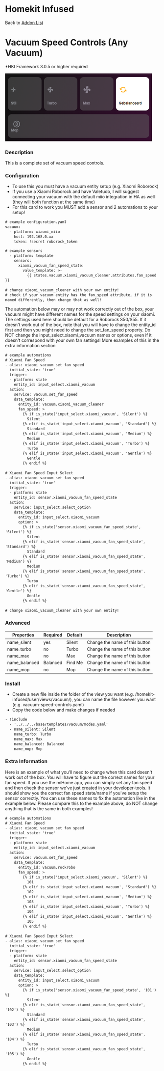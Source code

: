 # Homekit Infused

Back to [Addon List](../addon_list.md)

# Vacuum Speed Controls (Any Vacuum)
*HKI Framework 3.0.5 or higher required

![Homekit Infused](../images/vacuum-mode-presets.png)

### Description
This is a complete set of vacuum speed controls.

### Configuration
- To use this you must have a vacuum entity setup (e.g. Xiaomi Roborock)
- If you use a Xiaomi Roborock and have Valetudo, I will suggest connecting your vacuum with the default miio integration in HA as well (they will both function at the same time)
- For this card to work you MUST add a sensor and 2 automations to your setup!
```
# example configuration.yaml
vacuum:
  - platform: xiaomi_miio
    host: 192.168.0.xx
    token: !secret roborock_token
```
```
# example sensors
  - platform: template 
    sensors:
      xiaomi_vacuum_fan_speed_state:
        value_template: >-
          {{ states.vacuum.xiaomi_vacuum_cleaner.attributes.fan_speed }}
          
# change xiaomi_vacuum_cleaner with your own entity!
# check if your vacuum entity has the fan_speed attribute, if it is named differently, then change that as well!
```
The automation below may or may not work correctly out of the box, your vacuum might have different names for the speed settings on your xiaomi. The settings used here should be default for a Roborock S50/S55.
If it doesn't work out of the box, note that you will have to change the entity_id first and then you might need to change the set_fan_speed property. Do NOT change the input_select.xiaomi_vacuum names or options, even if it doesn't correspond with your own fan settings!
More examples of this in the extra information section
```
# example automations
# Xiaomi Fan Speed
- alias: xiaomi vacuum set fan speed
  initial_state: 'true'
  trigger:
  - platform: state
    entity_id: input_select.xiaomi_vacuum
  action:
    service: vacuum.set_fan_speed
    data_template:
      entity_id: vacuum.xiaomi_vacuum_cleaner
      fan_speed: >
        {% if is_state('input_select.xiaomi_vacuum', 'Silent') %}
          Silent
        {% elif is_state('input_select.xiaomi_vacuum', 'Standard') %}
          Standard
        {% elif is_state('input_select.xiaomi_vacuum', 'Medium') %}
          Medium
        {% elif is_state('input_select.xiaomi_vacuum', 'Turbo') %}
          Turbo
        {% elif is_state('input_select.xiaomi_vacuum', 'Gentle') %}
          Gentle
        {% endif %}

# Xiaomi Fan Speed Input Select
- alias: xiaomi vacuum set fan speed
  initial_state: 'true'
  trigger:
  - platform: state
    entity_id: sensor.xiaomi_vacuum_fan_speed_state
  action:
    service: input_select.select_option
    data_template:
      entity_id: input_select.xiaomi_vacuum
      option: >
        {% if is_state('sensor.xiaomi_vacuum_fan_speed_state', 'Silent') %}
          Silent
        {% elif is_state('sensor.xiaomi_vacuum_fan_speed_state', 'Standard') %}
          Standard
        {% elif is_state('sensor.xiaomi_vacuum_fan_speed_state', 'Medium') %}
          Medium
        {% elif is_state('sensor.xiaomi_vacuum_fan_speed_state', 'Turbo') %}
          Turbo
        {% elif is_state('sensor.xiaomi_vacuum_fan_speed_state', 'Gentle') %}
          Gentle
        {% endif %}
        
# change xiaomi_vacuum_cleaner with your own entity!
```
### Advanced

| Properties | Required | Default | Description |
|----------------------------------|-------------|----------------------------------|----------------------------------------------------------------------------------------------------------------------------------------------------------------------|
| name_silent | yes | Silent | Change the name of this button |
| name_turbo | no | Turbo | Change the name of this button |
| name_max | no | Max | Change the name of this button |
| name_balanced | Balanced | Find Me | Change the name of this button |
| name_mop | no | Mop | Change the name of this button |

### Install
- Create a new file inside the folder of the view you want (e.g. /homekit-infused/user/views/vacuum/), you can name the file however you want (e.g. vacuum-speed-controls.yaml)
- Copy the code below and make changes if needed

```
- !include
  - '../../../base/templates/vacuum/modes.yaml'
  - name_silent: Silent
    name_turbo: Turbo
    name_max: Max
    name_balanced: Balanced
    name_mop: Mop
```

### Extra Information
Here is an example of what you'll need to change when this card doesn't work out of the box. 
You will have to figure out the correct names for your fan speed.
If you use the miHome app, you can simply set any fan speed and then check the sensor we've just created in your developer-tools. It should show you the correct fan speed state/name if you've setup the sensor correctly.
You can use these names to fix the automation like in the example below. Please compare this to the example above, do NOT change anything that is the same in both examples!
```
# example automations
# Xiaomi Fan Speed
- alias: xiaomi vacuum set fan speed
  initial_state: 'true'
  trigger:
  - platform: state
    entity_id: input_select.xiaomi_vacuum
  action:
    service: vacuum.set_fan_speed
    data_template:
      entity_id: vacuum.rockrobo
      fan_speed: >
        {% if is_state('input_select.xiaomi_vacuum', 'Silent') %}
          101
        {% elif is_state('input_select.xiaomi_vacuum', 'Standard') %}
          102
        {% elif is_state('input_select.xiaomi_vacuum', 'Medium') %}
          103
        {% elif is_state('input_select.xiaomi_vacuum', 'Turbo') %}
          104
        {% elif is_state('input_select.xiaomi_vacuum', 'Gentle') %}
          105
        {% endif %}

# Xiaomi Fan Speed Input Select
- alias: xiaomi vacuum set fan speed
  initial_state: 'true'
  trigger:
  - platform: state
    entity_id: sensor.xiaomi_vacuum_fan_speed_state
  action:
    service: input_select.select_option
    data_template:
      entity_id: input_select.xiaomi_vacuum
      option: >
        {% if is_state('sensor.xiaomi_vacuum_fan_speed_state', '101') %}
          Silent
        {% elif is_state('sensor.xiaomi_vacuum_fan_speed_state', '102') %}
          Standard
        {% elif is_state('sensor.xiaomi_vacuum_fan_speed_state', '103') %}
          Medium
        {% elif is_state('sensor.xiaomi_vacuum_fan_speed_state', '104') %}
          Turbo
        {% elif is_state('sensor.xiaomi_vacuum_fan_speed_state', '105') %}
          Gentle
        {% endif %}
```
